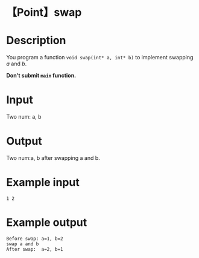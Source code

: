 # 【Point】swap

# Description
You program a function `void swap(int* a, int* b)` to implement swapping $a$ and $b$.

**Don't submit `main` function.**

# Input
Two num: a, b

# Output
Two num:a, b after swapping a and b.

# Example input
```
1 2
```

# Example output
```
Before swap: a=1, b=2
swap a and b
After swap:  a=2, b=1
```
